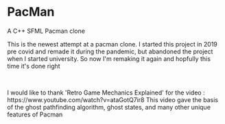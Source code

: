# PacMan
A C++ SFML Pacman clone 

<p>This is the newest attempt at a pacman clone. I started this project in 2019 pre covid and remade it during the pandemic, but abandoned the project when I started university. So now I'm remaking it again and hopfully this time it's done right<p>
<br>
<p>I would like to thank 'Retro Game Mechanics Explained' for the video : https://www.youtube.com/watch?v=ataGotQ7ir8 This video gave the basis of the ghost pathfinding algorithm, ghost states, and many other unique features of Pacman</p>


